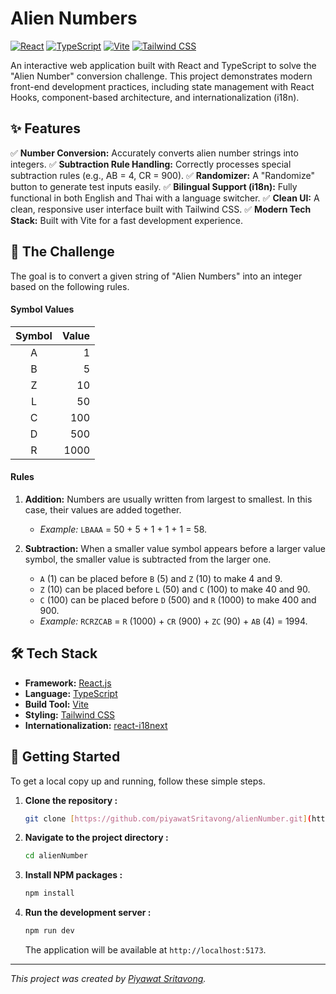 # Alien Numbers

[![React](https://img.shields.io/badge/React-61DAFB?logo=react&logoColor=black&style=for-the-badge)](https://reactjs.org/)
[![TypeScript](https://img.shields.io/badge/TypeScript-3178C6?logo=typescript&logoColor=white&style=for-the-badge)](https://www.typescriptlang.org/)
[![Vite](https://img.shields.io/badge/Vite-646CFF?logo=vite&logoColor=white&style=for-the-badge)](https://vitejs.dev/)
[![Tailwind CSS](https://img.shields.io/badge/Tailwind_CSS-06B6D4?logo=tailwindcss&logoColor=white&style=for-the-badge)](https://tailwindcss.com/)

An interactive web application built with React and TypeScript to solve the "Alien Number" conversion challenge. This project demonstrates modern front-end development practices, including state management with React Hooks, component-based architecture, and internationalization (i18n).

## ✨ Features

✅ **Number Conversion:** Accurately converts alien number strings into integers.
✅ **Subtraction Rule Handling:** Correctly processes special subtraction rules (e.g., AB = 4, CR = 900). 
✅ **Randomizer:** A "Randomize" button to generate test inputs easily. 
✅ **Bilingual Support (i18n):** Fully functional in both English and Thai with a language switcher.
✅ **Clean UI:** A clean, responsive user interface built with Tailwind CSS. 
✅ **Modern Tech Stack:** Built with Vite for a fast development experience.

## 📝 The Challenge

The goal is to convert a given string of "Alien Numbers" into an integer based on the following rules.

#### Symbol Values

| Symbol | Value |
| :----: | ----: |
|   A    |     1 |
|   B    |     5 |
|   Z    |    10 |
|   L    |    50 |
|   C    |   100 |
|   D    |   500 |
|   R    |  1000 |

#### Rules

1.  **Addition:** Numbers are usually written from largest to smallest. In this case, their values are added together.
    * *Example:* `LBAAA` = 50 + 5 + 1 + 1 + 1 = 58.

2.  **Subtraction:** When a smaller value symbol appears before a larger value symbol, the smaller value is subtracted from the larger one.
    * `A` (1) can be placed before `B` (5) and `Z` (10) to make 4 and 9.
    * `Z` (10) can be placed before `L` (50) and `C` (100) to make 40 and 90.
    * `C` (100) can be placed before `D` (500) and `R` (1000) to make 400 and 900.
    * *Example:* `RCRZCAB` = `R` (1000) + `CR` (900) + `ZC` (90) + `AB` (4) = 1994.

## 🛠️ Tech Stack

* **Framework:** [React.js](https://reactjs.org/)
* **Language:** [TypeScript](https://www.typescriptlang.org/)
* **Build Tool:** [Vite](https://vitejs.dev/)
* **Styling:** [Tailwind CSS](https://tailwindcss.com/)
* **Internationalization:** [react-i18next](https://react.i18next.com/)

## 🚀 Getting Started

To get a local copy up and running, follow these simple steps.

1.  **Clone the repository :**
    ```sh
    git clone [https://github.com/piyawatSritavong/alienNumber.git](https://github.com/piyawatSritavong/alienNumber.git)
    ```

2.  **Navigate to the project directory :**
    ```sh
    cd alienNumber
    ```

3.  **Install NPM packages :**
    ```sh
    npm install
    ```

4.  **Run the development server :**
    ```sh
    npm run dev
    ```
    The application will be available at `http://localhost:5173`.

---

*This project was created by [Piyawat Sritavong](https://github.com/piyawatSritavong).*